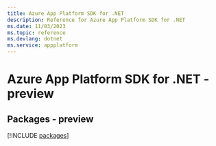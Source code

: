 ```yaml
---
title: Azure App Platform SDK for .NET
description: Reference for Azure App Platform SDK for .NET
ms.date: 11/03/2023
ms.topic: reference
ms.devlang: dotnet
ms.service: appplatform
---
```

# Azure App Platform SDK for .NET - preview
## Packages - preview
[!INCLUDE [packages](app-platform-index.md)]